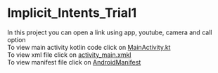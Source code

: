 # Implicit_Intents_Trial1
In this project you can open a link using app, youtube, camera and call option
<br>
To view main activity kotlin code click on [MainActivity.kt](app/src/main/java/com/example/implicitintentlesson/MainActivity.kt) <br>
To view xml file click on [activity_main.xmkl](app/src/main/res/layout/activity_main.xml) <br>
To view manifest file click on [AndroidManifest](app/src/main/res/layout/activity_main.xml)
